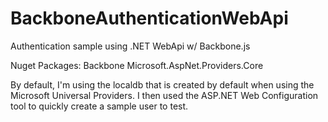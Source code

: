 BackboneAuthenticationWebApi
============================

Authentication sample using .NET WebApi w/ Backbone.js

Nuget Packages: 
Backbone
Microsoft.AspNet.Providers.Core

By default, I'm using the localdb that is created by default when using the Microsoft Universal Providers. I then used the ASP.NET Web Configuration tool to quickly create a sample user to test.